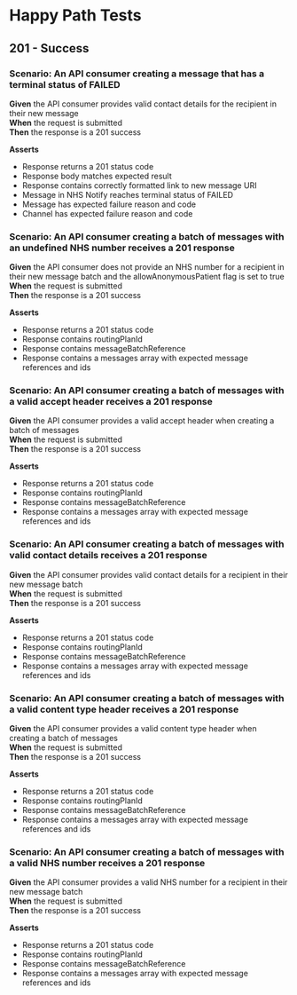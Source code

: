 # Happy Path Tests

## 201 - Success


### Scenario: An API consumer creating a message that has a terminal status of FAILED

**Given** the API consumer provides valid contact details for the recipient in their new message
<br/>
**When** the request is submitted
<br/>
**Then** the response is a 201 success
<br/>

**Asserts**
- Response returns a 201 status code
- Response body matches expected result
- Response contains correctly formatted link to new message URI
- Message in NHS Notify reaches terminal status of FAILED
- Message has expected failure reason and code
- Channel has expected failure reason and code


### Scenario: An API consumer creating a batch of messages with an undefined NHS number receives a 201 response

**Given** the API consumer does not provide an NHS number for a recipient in their new message batch and the allowAnonymousPatient flag is set to true
<br/>
**When** the request is submitted
<br/>
**Then** the response is a 201 success
<br/>

**Asserts**
- Response returns a 201 status code
- Response contains routingPlanId
- Response contains messageBatchReference
- Response contains a messages array with expected message references and ids


### Scenario: An API consumer creating a batch of messages with a valid accept header receives a 201 response

**Given** the API consumer provides a valid accept header when creating a batch of messages
<br/>
**When** the request is submitted
<br/>
**Then** the response is a 201 success
<br/>

**Asserts**
- Response returns a 201 status code
- Response contains routingPlanId
- Response contains messageBatchReference
- Response contains a messages array with expected message references and ids


### Scenario: An API consumer creating a batch of messages with valid contact details receives a 201 response

**Given** the API consumer provides valid contact details for a recipient in their new message batch
<br/>
**When** the request is submitted
<br/>
**Then** the response is a 201 success
<br/>

**Asserts**
- Response returns a 201 status code
- Response contains routingPlanId
- Response contains messageBatchReference
- Response contains a messages array with expected message references and ids


### Scenario: An API consumer creating a batch of messages with a valid content type header receives a 201 response

**Given** the API consumer provides a valid content type header when creating a batch of messages
<br/>
**When** the request is submitted
<br/>
**Then** the response is a 201 success
<br/>

**Asserts**
- Response returns a 201 status code
- Response contains routingPlanId
- Response contains messageBatchReference
- Response contains a messages array with expected message references and ids


### Scenario: An API consumer creating a batch of messages with a valid NHS number receives a 201 response

**Given** the API consumer provides a valid NHS number for a recipient in their new message batch
<br/>
**When** the request is submitted
<br/>
**Then** the response is a 201 success
<br/>

**Asserts**
- Response returns a 201 status code
- Response contains routingPlanId
- Response contains messageBatchReference
- Response contains a messages array with expected message references and ids
